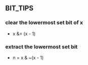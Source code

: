 BIT_TIPS
---

### clear the lowermost set bit of x
 - x &= (x - 1)
 
### extract the lowermost set bit
 - n = x & ~(x - 1)

